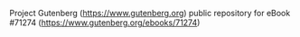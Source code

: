 Project Gutenberg (https://www.gutenberg.org) public repository for
eBook #71274 (https://www.gutenberg.org/ebooks/71274)
